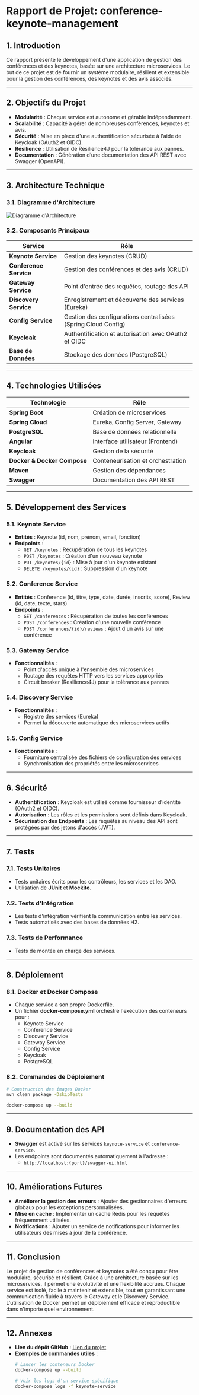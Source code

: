 # **Rapport de Projet**:  conference-keynote-management

## **1. Introduction**
Ce rapport présente le développement d'une application de gestion des conférences et des keynotes, basée sur une architecture microservices. Le but de ce projet est de fournir un système modulaire, résilient et extensible pour la gestion des conférences, des keynotes et des avis associés.

---

## **2. Objectifs du Projet**
- **Modularité** : Chaque service est autonome et gérable indépendamment.
- **Scalabilité** : Capacité à gérer de nombreuses conférences, keynotes et avis.
- **Sécurité** : Mise en place d'une authentification sécurisée à l'aide de Keycloak (OAuth2 et OIDC).
- **Résilience** : Utilisation de Resilience4J pour la tolérance aux pannes.
- **Documentation** : Génération d’une documentation des API REST avec Swagger (OpenAPI).

---

## **3. Architecture Technique**

### **3.1. Diagramme d'Architecture**
![Diagramme d'Architecture](./architecture_diagram/architecture_diagram.png)

### **3.2. Composants Principaux**

| **Service**            | **Rôle**                                                |
|-----------------------|-------------------------------------------------------|
| **Keynote Service**    | Gestion des keynotes (CRUD)                             |
| **Conference Service** | Gestion des conférences et des avis (CRUD)             |
| **Gateway Service**    | Point d'entrée des requêtes, routage des API           |
| **Discovery Service**  | Enregistrement et découverte des services (Eureka)    |
| **Config Service**     | Gestion des configurations centralisées (Spring Cloud Config) |
| **Keycloak**           | Authentification et autorisation avec OAuth2 et OIDC  |
| **Base de Données**    | Stockage des données (PostgreSQL)                      |

---

## **4. Technologies Utilisées**

| **Technologie**         | **Rôle**                          |
|------------------------|-------------------------------------|
| **Spring Boot**         | Création de microservices         |
| **Spring Cloud**        | Eureka, Config Server, Gateway    |
| **PostgreSQL**          | Base de données relationnelle    |
| **Angular**             | Interface utilisateur (Frontend) |
| **Keycloak**            | Gestion de la sécurité           |
| **Docker & Docker Compose** | Conteneurisation et orchestration |
| **Maven**               | Gestion des dépendances          |
| **Swagger**             | Documentation des API REST      |

---

## **5. Développement des Services**

### **5.1. Keynote Service**
- **Entités** : Keynote (id, nom, prénom, email, fonction)
- **Endpoints** :
  - `GET /keynotes` : Récupération de tous les keynotes
  - `POST /keynotes` : Création d'un nouveau keynote
  - `PUT /keynotes/{id}` : Mise à jour d'un keynote existant
  - `DELETE /keynotes/{id}` : Suppression d'un keynote

### **5.2. Conference Service**
- **Entités** : Conference (id, titre, type, date, durée, inscrits, score), Review (id, date, texte, stars)
- **Endpoints** :
  - `GET /conferences` : Récupération de toutes les conférences
  - `POST /conferences` : Création d'une nouvelle conférence
  - `POST /conferences/{id}/reviews` : Ajout d'un avis sur une conférence

### **5.3. Gateway Service**
- **Fonctionnalités** :
  - Point d'accès unique à l'ensemble des microservices
  - Routage des requêtes HTTP vers les services appropriés
  - Circuit breaker (Resilience4J) pour la tolérance aux pannes

### **5.4. Discovery Service**
- **Fonctionnalités** :
  - Registre des services (Eureka) 
  - Permet la découverte automatique des microservices actifs

### **5.5. Config Service**
- **Fonctionnalités** :
  - Fourniture centralisée des fichiers de configuration des services
  - Synchronisation des propriétés entre les microservices

---

## **6. Sécurité**

- **Authentification** : Keycloak est utilisé comme fournisseur d'identité (OAuth2 et OIDC).
- **Autorisation** : Les rôles et les permissions sont définis dans Keycloak.
- **Sécurisation des Endpoints** : Les requêtes au niveau des API sont protégées par des jetons d'accès (JWT).

---

## **7. Tests**

### **7.1. Tests Unitaires**
- Tests unitaires écrits pour les contrôleurs, les services et les DAO.
- Utilisation de **JUnit** et **Mockito**.

### **7.2. Tests d'Intégration**
- Les tests d'intégration vérifient la communication entre les services.
- Tests automatisés avec des bases de données H2.

### **7.3. Tests de Performance**
- Tests de montée en charge des services.

---

## **8. Déploiement**

### **8.1. Docker et Docker Compose**
- Chaque service a son propre Dockerfile.
- Un fichier **docker-compose.yml** orchestre l'exécution des conteneurs pour :
  - Keynote Service
  - Conference Service
  - Discovery Service
  - Gateway Service
  - Config Service
  - Keycloak
  - PostgreSQL

### **8.2. Commandes de Déploiement**
```bash
# Construction des images Docker
mvn clean package -DskipTests

docker-compose up --build
```

---

## **9. Documentation des API**
- **Swagger** est activé sur les services `keynote-service` et `conference-service`.
- Les endpoints sont documentés automatiquement à l'adresse :
  - `http://localhost:{port}/swagger-ui.html`

---

## **10. Améliorations Futures**
- **Améliorer la gestion des erreurs** : Ajouter des gestionnaires d'erreurs globaux pour les exceptions personnalisées.
- **Mise en cache** : Implémenter un cache Redis pour les requêtes fréquemment utilisées.
- **Notifications** : Ajouter un service de notifications pour informer les utilisateurs des mises à jour de la conférence.

---

## **11. Conclusion**
Le projet de gestion de conférences et keynotes a été conçu pour être modulaire, sécurisé et résilient. Grâce à une architecture basée sur les microservices, il permet une évolutivité et une flexibilité accrues. Chaque service est isolé, facile à maintenir et extensible, tout en garantissant une communication fluide à travers le Gateway et le Discovery Service. L'utilisation de Docker permet un déploiement efficace et reproductible dans n'importe quel environnement.

---

## **12. Annexes**
- **Lien du dépôt GitHub** : [Lien du projet](https://github.com/Trkzi-Omar/conference-keynote-management)
- **Exemples de commandes utiles** :
  ```bash
  # Lancer les conteneurs Docker
  docker-compose up --build
  
  # Voir les logs d'un service spécifique
  docker-compose logs -f keynote-service
  ```
